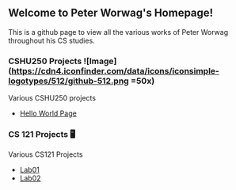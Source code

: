 ## Welcome to Peter Worwag's Homepage!

This is a github page to view all the various works of Peter Worwag throughout his CS studies.

### CSHU250 Projects ![Image](https://cdn4.iconfinder.com/data/icons/iconsimple-logotypes/512/github-512.png =50x)

Various CSHU250 projects


- [Hello World Page](https://github.com/pworwag/hello-world)


### CS 121 Projects :desktop_computer:

Various CS121 Projects


- [Lab01](https://github.com/HindmanCourses/cs121-f21-lab01-pworwag)
- [Lab02](https://github.com/HindmanCourses/cs121-f21-lab02-pworwag)




